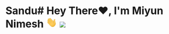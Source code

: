 # Sandu# Hey There❤️, I'm Miyun Nimesh <img src="https://raw.githubusercontent.com/ABSphreak/ABSphreak/master/gifs/Hi.gif" width="30px"> <img src="https://camo.githubusercontent.com/2c8b3670d933220ae3c023fa1d568682975cce3f10799d0d3ff5ecac394b4ee8/68747470733a2f2f6d656469612e67697068792e636f6d2f6d656469612f31326f75664342304d795a31476f2f67697068792e676966" width="50px">
